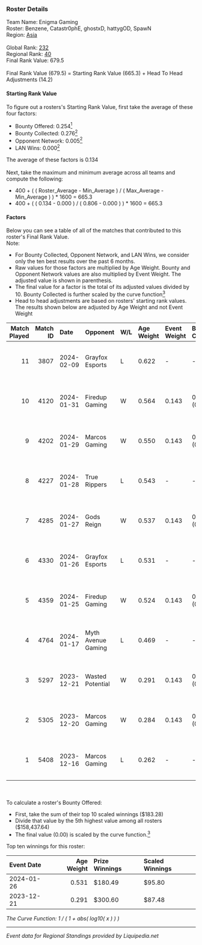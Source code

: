 ### Roster Details<br />
Team Name: Enigma Gaming<br />
Roster: Benzene, Catastr0phE, ghostxD, hattygOD, SpawN<br />
Region: [Asia]( ../standings_asia.md)<br />
<br />
Global Rank: [232](../standings_global.md)<br />
Regional Rank: [40]( ../standings_asia.md)<br />
Final Rank Value:  679.5<br />
<br />
Final Rank Value (679.5) = Starting Rank Value (665.3) + Head To Head Adjustments (14.2)<br />

#### Starting Rank Value<br />
To figure out a rosters's Starting Rank Value, first take the average of these four factors:<br />
- Bounty Offered: 0.254[<sup>1</sup>](#table2)
- Bounty Collected: 0.276[<sup>2</sup>](#table1)
- Opponent Network: 0.005[<sup>2</sup>](#table1)
- LAN Wins: 0.000[<sup>2</sup>](#table1)

The average of these factors is 0.134<br />
<br />
Next, take the maximum and minimum average across all teams and compute the following:<br />
- 400 + ( ( Roster_Average - Min_Average ) / ( Max_Average - Min_Average ) ) * 1600 = 665.3
- 400 + ( ( 0.134 - 0.000 ) / ( 0.806 - 0.000 ) ) * 1600 = 665.3


#### Factors<br />
Below you can see a table of all of the matches that contributed to this roster's Final Rank Value.<br />
Note:<br />

- For Bounty Collected, Opponent Network, and LAN Wins, we consider only the ten best results over the past 6 months.
- Raw values for those factors are multiplied by Age Weight. Bounty and Opponent Network values are also multiplied by Event Weight. The adjusted value is shown in parenthesis.
- The final value for a factor is the total of its adjusted values divided by 10. Bounty Collected is further scaled by the curve function[<sup>3</sup>](#curveFunction)
- Head to head adjustments are based on rosters' starting rank values. The results shown below are adjusted by Age Weight and not Event Weight
<span id="table1"></span><br />


| Match Played | Match ID | Date       | Opponent           | W/L | Age Weight | Event Weight | Bounty Collected | Opponent Network | LAN Wins      | H2H Adj. | Roster                                         |
| -: | -: | :- | :- | :- | :- | :- | :- | :- | :- | -: | :- |
|           11 |     3807 | 2024-02-09 | Grayfox Esports    | L   | 0.622      | -            | -                | -                | -             |    -9.34 | Benzene, Catastr0phE, ghostxD, hattygOD, SpawN |
|           10 |     4120 | 2024-01-31 | Firedup Gaming     | W   | 0.564      | 0.143        | 0.000 (0.000)    | 0.019 (0.002)    | false (0.000) |     4.76 | Benzene, Catastr0phE, ghostxD, hattygOD, SpawN |
|            9 |     4202 | 2024-01-29 | Marcos Gaming      | W   | 0.550      | 0.143        | 0.086 (0.007)    | 0.087 (0.007)    | false (0.000) |    11.67 | Benzene, Catastr0phE, ghostxD, hattygOD, SpawN |
|            8 |     4227 | 2024-01-28 | True Rippers       | L   | 0.543      | -            | -                | -                | -             |    -4.45 | Benzene, Catastr0phE, ghostxD, hattygOD, SpawN |
|            7 |     4285 | 2024-01-27 | Gods Reign         | W   | 0.537      | 0.143        | 0.174 (0.013)    | 0.479 (0.037)    | false (0.000) |    13.54 | Benzene, Catastr0phE, ghostxD, hattygOD, SpawN |
|            6 |     4330 | 2024-01-26 | Grayfox Esports    | L   | 0.531      | -            | -                | -                | -             |    -7.75 | Benzene, Catastr0phE, ghostxD, hattygOD, SpawN |
|            5 |     4359 | 2024-01-25 | Firedup Gaming     | W   | 0.524      | 0.143        | 0.000 (0.000)    | 0.019 (0.001)    | false (0.000) |     4.82 | Benzene, Catastr0phE, ghostxD, hattygOD, SpawN |
|            4 |     4764 | 2024-01-17 | Myth Avenue Gaming | L   | 0.469      | -            | -                | -                | -             |    -6.48 | Benzene, Catastr0phE, ghostxD, hattygOD, SpawN |
|            3 |     5297 | 2023-12-21 | Wasted Potential   | W   | 0.291      | 0.143        | 0.000 (0.000)    | 0.012 (0.001)    | false (0.000) |     3.44 | Benzene, Catastr0phE, ghostxD, hattygOD, SpawN |
|            2 |     5305 | 2023-12-20 | Marcos Gaming      | W   | 0.284      | 0.143        | 0.086 (0.003)    | 0.087 (0.004)    | false (0.000) |     6.42 | Benzene, Catastr0phE, ghostxD, hattygOD, SpawN |
|            1 |     5408 | 2023-12-16 | Marcos Gaming      | L   | 0.262      | -            | -                | -                | -             |    -2.41 | Benzene, Catastr0phE, ghostxD, hattygOD, SpawN |

<br />
<span id="table2"></span><br />
To calculate a roster's Bounty Offered:<br />

- First, take the sum of their top 10 scaled winnings ($183.28)
- Divide that value by the 5th highest value among all rosters ($158,437.64)
- The final value (0.00) is scaled by the curve function.[<sup>3</sup>](#curveFunction)

Top ten winnings for this roster:<br />

| Event Date | Age Weight | Prize Winnings | Scaled Winnings |
| :- | -: | :- | :- |
| 2024-01-26 |      0.531 | $180.49        | $95.80          |
| 2023-12-21 |      0.291 | $300.60        | $87.48          |


<span id="curveFunction"></span>_The Curve Function: 1 / ( 1 + abs( log10( x ) ) )_<br />

---
_Event data for Regional Standings provided by Liquipedia.net_<br />
